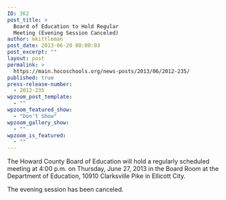 ```yaml
---
ID: 362
post_title: >
  Board of Education to Hold Regular
  Meeting (Evening Session Canceled)
author: mkittleman
post_date: 2013-06-20 00:00:03
post_excerpt: ""
layout: post
permalink: >
  https://main.hocoschools.org/news-posts/2013/06/2012-235/
published: true
press-release-number:
  - 2012-235
wpzoom_post_template:
  - ""
wpzoom_featured_show:
  - "Don't Show"
wpzoom_gallery_show:
  - ""
wpzoom_is_featured:
  - ""
---
```

The Howard County Board of Education will hold a regularly scheduled meeting at 4:00 p.m. on Thursday, June 27, 2013 in the Board Room at the Department of Education, 10910 Clarksville Pike in Ellicott City.

The evening session has been canceled.
